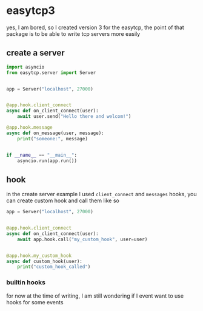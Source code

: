 
# easytcp3 
yes, I am bored, so I created version 3 for the easytcp, the point of that package is to be able to write
tcp servers more easily

## create a server
```py
import asyncio
from easytcp.server import Server


app = Server("localhost", 27000)


@app.hook.client_connect
async def on_client_connect(user):
    await user.send("Hello there and welcom!")

@app.hook.message
async def on_message(user, message):
    print("someone:", message)


if __name__ == "__main__":
    asyncio.run(app.run())
```

## hook
in the create server example I used `client_connect` and `messages` hooks,
you can create custom hook and call them like so

```py
app = Server("localhost", 27000)


@app.hook.client_connect
async def on_client_connect(user):
    await app.hook.call("my_custom_hook", user=user)


@app.hook.my_custom_hook
async def custom_hook(user):
    print("custom_hook_called")
```


### builtin hooks
for now at the time of writing, I am still wondering if I event want to use
hooks for some events
